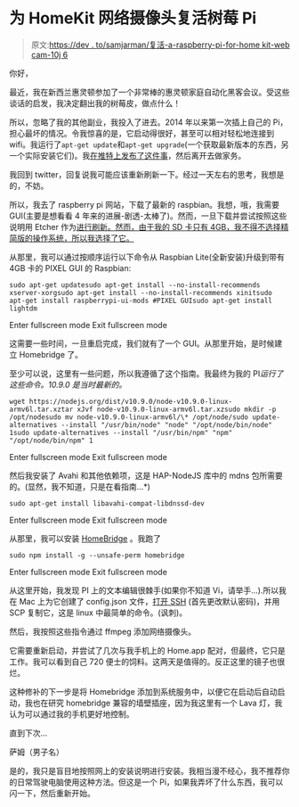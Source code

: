 # 为 HomeKit 网络摄像头复活树莓 Pi

> 原文:[https://dev . to/samjarman/复活-a-raspberry-pi-for-home kit-web cam-10j 6](https://dev.to/samjarman/resurrecting-a-raspberry-pi-for-homekit-webcam-10j6)

你好，

最近，我在新西兰惠灵顿参加了一个非常棒的惠灵顿家庭自动化黑客会议。受这些谈话的启发，我决定翻出我的树莓皮，做点什么！

所以，忽略了我的其他副业，我投入了进去。2014 年以来第一次插上自己的 Pi，担心最坏的情况。令我惊喜的是，它启动得很好，甚至可以相对轻松地连接到 wifi。我运行了`apt-get update`和`apt-get upgrade`(一个获取最新版本的东西，另一个实际安装它们)。我[在推特上发布了这件事](https://twitter.com/samjarman/status/1035081742200188928)，然后离开去做家务。

我回到 twitter，回复说我可能应该重新刷新一下。经过一天左右的思考，我想是的，不妨。

所以，我去了 raspberry pi 网站，下载了最新的 raspbian。我想，哦，我需要 GUI(主要是想看看 4 年来的进展-剧透-太棒了)。然而，一旦下载并尝试按照这些说明用 Etcher 作为[进行刷新。然而，由于我的 SD 卡只有 4GB，我不得不选择精简版的操作系统，所以我选择了它。](https://www.raspberrypi.org/documentation/installation/installing-images/README.md)

从那里，我可以通过按顺序运行以下命令从 Raspbian Lite(全新安装)升级到带有 4GB 卡的 PIXEL GUI 的 Raspbian:

```
sudo apt-get updatesudo apt-get install --no-install-recommends xserver-xorgsudo apt-get install --no-install-recommends xinitsudo apt-get install raspberrypi-ui-mods #PIXEL GUIsudo apt-get install lightdm 
```

Enter fullscreen mode Exit fullscreen mode

这需要一些时间，一旦重启完成，我们就有了一个 GUI。从那里开始，是时候建立 Homebridge 了。

至少可以说，这里有一些问题，所以我遵循了这个指南。我最终为我的 PI*运行了这些命令。10.9.0 是当时最新的。* 

```
wget https://nodejs.org/dist/v10.9.0/node-v10.9.0-linux-armv6l.tar.xztar xJvf node-v10.9.0-linux-armv6l.tar.xzsudo mkdir -p /opt/nodesudo mv node-v10.9.0-linux-armv6l/\* /opt/node/sudo update-alternatives --install "/usr/bin/node" "node" "/opt/node/bin/node" 1sudo update-alternatives --install "/usr/bin/npm" "npm" "/opt/node/bin/npm" 1 
```

Enter fullscreen mode Exit fullscreen mode

然后我安装了 Avahi 和其他依赖项，这是 HAP-NodeJS 库中的 mdns 包所需要的。(显然，我不知道，只是在看指南...*)

```
sudo apt-get install libavahi-compat-libdnssd-dev 
```

Enter fullscreen mode Exit fullscreen mode

从那里，我可以安装 [HomeBridge](https://github.com/nfarina/homebridge) 。我跑了

```
sudo npm install -g --unsafe-perm homebridge 
```

Enter fullscreen mode Exit fullscreen mode

从这里开始，我发现 PI 上的文本编辑很棘手(如果你不知道 Vi，请举手...).所以我在 Mac 上为它创建了 config.json 文件，[打开 SSH](https://www.raspberrypi.org/documentation/remote-access/ssh/) (首先更改默认密码)，并用 SCP 复制它，这是 linux 中最简单的命令。(讽刺)。

然后，我按照这些指令通过 ffmpeg 添加网络摄像头。

它需要重新启动，并尝试了几次与我手机上的 Home.app 配对，但最终，它只是工作。我可以看到自己 720 便士的饲料。这两天是值得的。反正这里的镜子也很烂。

这种修补的下一步是将 Homebridge 添加到系统服务中，以便它在启动后自动启动，我也在研究 homebridge 兼容的墙壁插座，因为我这里有一个 Lava 灯，我认为可以通过我的手机更好地控制。

直到下次...

萨姆（男子名）

是的，我只是盲目地按照网上的安装说明进行安装。我相当漫不经心，我不推荐你的日常驾驶电脑使用这种方法。但这是一个 Pi，如果我弄坏了什么东西，我可以闪一下，然后重新开始。